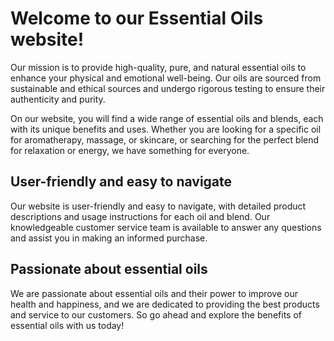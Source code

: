 # Welcome to our Essential Oils website!

Our mission is to provide high-quality, pure, and natural essential oils to enhance your physical and emotional well-being. Our oils are sourced from sustainable and ethical sources and undergo rigorous testing to ensure their authenticity and purity.

On our website, you will find a wide range of essential oils and blends, each with its unique benefits and uses. Whether you are looking for a specific oil for aromatherapy, massage, or skincare, or searching for the perfect blend for relaxation or energy, we have something for everyone.

## User-friendly and easy to navigate

Our website is user-friendly and easy to navigate, with detailed product descriptions and usage instructions for each oil and blend. Our knowledgeable customer service team is available to answer any questions and assist you in making an informed purchase.

## Passionate about essential oils

We are passionate about essential oils and their power to improve our health and happiness, and we are dedicated to providing the best products and service to our customers. So go ahead and explore the benefits of essential oils with us today!
